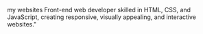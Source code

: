 my websites
Front-end web developer skilled in HTML, CSS, and JavaScript, creating responsive, visually appealing, and interactive websites."
